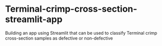 # Terminal-crimp-cross-section-streamlit-app
Building an app using Streamlit that can be used to classify Terminal crimp cross-section samples as defective  or non-defective 
